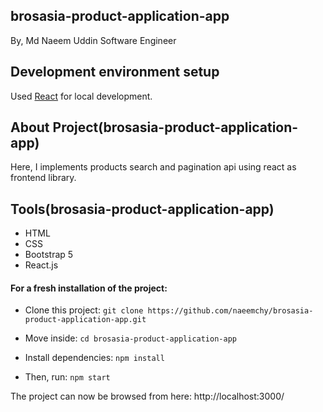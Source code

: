 ## brosasia-product-application-app
By, Md Naeem Uddin
Software Engineer

## Development environment setup
Used [React](https://reactjs.org/^18.2.0) for local development.

## About Project(brosasia-product-application-app)
Here, I implements products search and pagination api using react as frontend library.

## Tools(brosasia-product-application-app)
- HTML
- CSS
- Bootstrap 5
- React.js

#### For a fresh installation of the project: 
- Clone this project:
    `git clone https://github.com/naeemchy/brosasia-product-application-app.git`

- Move inside:
    `cd brosasia-product-application-app`

- Install dependencies:
    `npm install`
    
- Then, run:
    `npm start`

The project can now be browsed from here: http://localhost:3000/